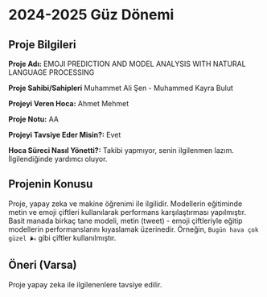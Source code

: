 # 2024-2025 Güz Dönemi

## Proje Bilgileri
**Proje Adı:** EMOJI PREDICTION AND MODEL ANALYSIS WITH NATURAL LANGUAGE PROCESSING

**Proje Sahibi/Sahipleri** Muhammet Ali Şen - Muhammed Kayra Bulut

**Projeyi Veren Hoca:** Ahmet Mehmet

**Proje Notu:** AA

**Projeyi Tavsiye Eder Misin?:** Evet

**Hoca Süreci Nasıl Yönetti?:** Takibi yapmıyor, senin ilgilenmen lazım. İlgilendiğinde yardımcı oluyor.

## Projenin Konusu
Proje, yapay zeka ve makine öğrenimi ile ilgilidir. Modellerin eğitiminde metin ve emoji çiftleri kullanılarak performans karşılaştırması yapılmıştır. Basit manada birkaç tane modeli, metin (tweet) - emoji çiftleriyle eğitip modellerin performanslarını kıyaslamak üzerinedir. Örneğin, `Bugün hava çok güzel 🌬️` gibi çiftler kullanılmıştır.

## Öneri (Varsa)
Proje yapay zeka ile ilgilenenlere tavsiye edilir.